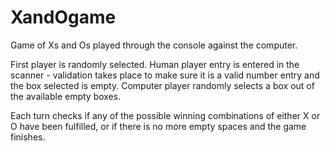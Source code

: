 # XandOgame
Game of Xs and Os played through the console against the computer.

First player is randomly selected. 
Human player entry is entered in the scanner - validation takes place to make sure it is a valid number entry and the box selected is empty.
Computer player randomly selects a box out of the available empty boxes.

Each turn checks if any of the possible winning combinations of either X or O have been fulfilled, or if there is no more empty spaces and the game finishes.
